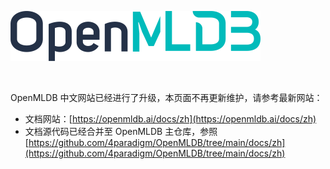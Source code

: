 ![](about/images/openmldb_logo.png)


<br />

OpenMLDB 中文网站已经进行了升级，本页面不再更新维护，请参考最新网站：

- 文档网站：[https://openmldb.ai/docs/zh](https://openmldb.ai/docs/zh)
- 文档源代码已经合并至 OpenMLDB 主仓库，参照 [https://github.com/4paradigm/OpenMLDB/tree/main/docs/zh](https://github.com/4paradigm/OpenMLDB/tree/main/docs/zh)

